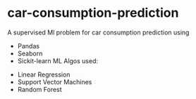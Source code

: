 # car-consumption-prediction
A supervised Ml problem for car consumption prediction using 
* Pandas
* Seaborn 
* Sickit-learn
ML Algos used: 
- Linear Regression
- Support Vector Machines
- Random Forest
